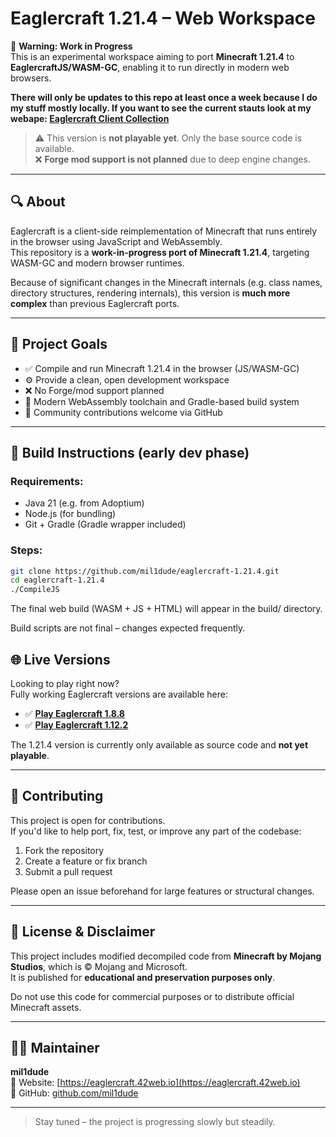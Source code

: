 # Eaglercraft 1.21.4 – Web Workspace

🚧 **Warning: Work in Progress**  
This is an experimental workspace aiming to port **Minecraft 1.21.4** to **EaglercraftJS/WASM-GC**, enabling it to run directly in modern web browsers.

**There will only be updates to this repo at least once a week because I do my stuff mostly locally. If you want to see the current stauts look at my webape: [Eaglercraft Client Collection](https://eaglercraft.42web.io/)**

> ⚠️ This version is **not playable yet**. Only the base source code is available.  
> ❌ **Forge mod support is not planned** due to deep engine changes.

---

## 🔍 About

Eaglercraft is a client-side reimplementation of Minecraft that runs entirely in the browser using JavaScript and WebAssembly.  
This repository is a **work-in-progress port of Minecraft 1.21.4**, targeting WASM-GC and modern browser runtimes.

Because of significant changes in the Minecraft internals (e.g. class names, directory structures, rendering internals), this version is **much more complex** than previous Eaglercraft ports.

---

## 🎯 Project Goals

- ✅ Compile and run Minecraft 1.21.4 in the browser (JS/WASM-GC)
- ⚙️ Provide a clean, open development workspace
- ❌ No Forge/mod support planned
- 🔧 Modern WebAssembly toolchain and Gradle-based build system
- 📢 Community contributions welcome via GitHub

---

## 🔧 Build Instructions (early dev phase)

### Requirements:

- Java 21 (e.g. from Adoptium)
- Node.js (for bundling)
- Git + Gradle (Gradle wrapper included)

### Steps:

```bash
git clone https://github.com/mil1dude/eaglercraft-1.21.4.git
cd eaglercraft-1.21.4
./CompileJS
```
The final web build (WASM + JS + HTML) will appear in the build/ directory.

Build scripts are not final – changes expected frequently.

## 🌐 Live Versions

Looking to play right now?  
Fully working Eaglercraft versions are available here:

- ✅ **[Play Eaglercraft 1.8.8](https://eaglercraft.42web.io/clients/1.8.8/)**
- ✅ **[Play Eaglercraft 1.12.2](https://eaglercraft.42web.io/clients/1.12.2/)**

The 1.21.4 version is currently only available as source code and **not yet playable**.

---

## 🤝 Contributing

This project is open for contributions.  
If you'd like to help port, fix, test, or improve any part of the codebase:

1. Fork the repository
2. Create a feature or fix branch
3. Submit a pull request

Please open an issue beforehand for large features or structural changes.

---

## 📄 License & Disclaimer

This project includes modified decompiled code from **Minecraft by Mojang Studios**, which is © Mojang and Microsoft.  
It is published for **educational and preservation purposes only**.

Do not use this code for commercial purposes or to distribute official Minecraft assets.

---

## 🧑‍💻 Maintainer

**mil1dude**  
🔗 Website: [https://eaglercraft.42web.io](https://eaglercraft.42web.io)  
📧 GitHub: [github.com/mil1dude](https://github.com/mil1dude)

---

> Stay tuned – the project is progressing slowly but steadily.
